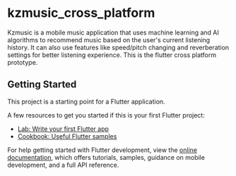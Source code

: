 # kzmusic_cross_platform

Kzmusic is a mobile music application that uses machine learning and AI algorithms to recommend music based on the user's current listening history. It can also use features like speed/pitch changing and reverberation settings for better listening experience. This is the flutter cross platform prototype.

## Getting Started

This project is a starting point for a Flutter application.

A few resources to get you started if this is your first Flutter project:

- [Lab: Write your first Flutter app](https://docs.flutter.dev/get-started/codelab)
- [Cookbook: Useful Flutter samples](https://docs.flutter.dev/cookbook)

For help getting started with Flutter development, view the
[online documentation](https://docs.flutter.dev/), which offers tutorials,
samples, guidance on mobile development, and a full API reference.
